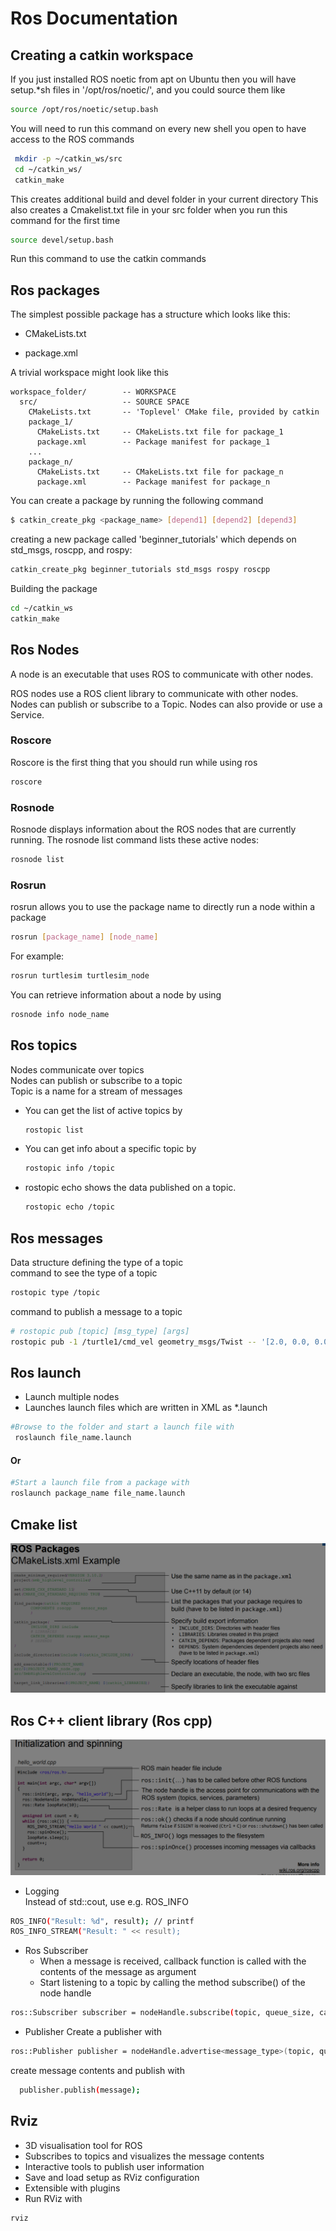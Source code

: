 # Ros Documentation 

## Creating a catkin workspace 

If you just installed ROS noetic from apt on Ubuntu then you will have setup.*sh files in '/opt/ros/noetic/', and you could source them like
```bash
source /opt/ros/noetic/setup.bash
```
You will need to run this command on every new shell you open to have access to the ROS commands

```bash
 mkdir -p ~/catkin_ws/src   
 cd ~/catkin_ws/     
 catkin_make   
```

This creates additional build and devel folder in your current directory
This also creates a Cmakelist.txt file in your src folder when you run this command for the first time

```bash
source devel/setup.bash
```
Run this command to use the catkin commands

## Ros packages

The simplest possible package has a structure which looks like this:
* CMakeLists.txt
  
* package.xml

A trivial workspace might look like this

```
workspace_folder/        -- WORKSPACE
  src/                   -- SOURCE SPACE
    CMakeLists.txt       -- 'Toplevel' CMake file, provided by catkin
    package_1/
      CMakeLists.txt     -- CMakeLists.txt file for package_1
      package.xml        -- Package manifest for package_1
    ...
    package_n/
      CMakeLists.txt     -- CMakeLists.txt file for package_n
      package.xml        -- Package manifest for package_n
```
You can create a package by running the following command

```bash
$ catkin_create_pkg <package_name> [depend1] [depend2] [depend3]
```
creating a new package called 'beginner_tutorials' which depends on std_msgs, roscpp, and rospy:
```bash
catkin_create_pkg beginner_tutorials std_msgs rospy roscpp
```

Building the package
```bash
cd ~/catkin_ws
catkin_make
```
## Ros Nodes
A node is an executable that uses ROS to communicate with other nodes.    

ROS nodes use a ROS client library to communicate with other nodes. Nodes can publish or subscribe to a Topic. Nodes can also provide or use a Service.

### Roscore
Roscore is the first thing that you should run while using ros   
```bash
roscore
```

### Rosnode
Rosnode displays information about the ROS nodes that are currently running. The rosnode list command lists these active nodes:
``` bash
rosnode list
```
### Rosrun
rosrun allows you to use the package name to directly run a node within a package
```bash
rosrun [package_name] [node_name]
```

For example:
```bash
rosrun turtlesim turtlesim_node
```

You can retrieve information about a node by using
```bash
rosnode info node_name
```

## Ros topics
Nodes communicate over topics   
Nodes can publish or subscribe to a topic   
Topic is a name for a stream of messages   

* You can get the list of active topics by
  ```bash
  rostopic list
  ```
* You can get info about a specific topic by
  ```bash
  rostopic info /topic
  ```
* rostopic echo shows the data published on a topic.
  ```bash
  rostopic echo /topic
  ```

## Ros messages
Data structure defining the type of a topic    
command to see the type of a topic
```bash
rostopic type /topic
```
command to publish a message to a topic 
```bash
# rostopic pub [topic] [msg_type] [args]
rostopic pub -1 /turtle1/cmd_vel geometry_msgs/Twist -- '[2.0, 0.0, 0.0]' '[0.0, 0.0, 1.8]'
```

## Ros launch
* Launch multiple nodes
* Launches launch files which are written in XML as *.launch

```bash
#Browse to the folder and start a launch file with
 roslaunch file_name.launch
```
####             Or
```bash
#Start a launch file from a package with
roslaunch package_name file_name.launch
```

## Cmake list 
![cmake](images/cmake.png)

## Ros C++ client library (Ros cpp)
![roscpp](images/roscpp.png)

* Logging   
  Instead of std::cout, use e.g. ROS_INFO
```bash
ROS_INFO("Result: %d", result); // printf
ROS_INFO_STREAM("Result: " << result);
```
* Ros Subscriber
  * When a message is received, callback function is called with the contents of the message as argument
  * Start listening to a topic by calling the method subscribe() of the node handle
```bash
ros::Subscriber subscriber = nodeHandle.subscribe(topic, queue_size, callback_function);
```

* Publisher
  Create a publisher with
```bash
ros::Publisher publisher = nodeHandle.advertise<message_type>(topic, queue_size);
```
   create message contents and publish with
```bash
  publisher.publish(message);
```

## Rviz
* 3D visualisation tool for ROS
* Subscribes to topics and visualizes the message contents
* Interactive tools to publish user information
* Save and load setup as RViz configuration
* Extensible with plugins
* Run RViz with
```bash
rviz
```










